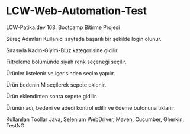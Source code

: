 # LCW-Web-Automation-Test
LCW-Patika.dev 168. Bootcamp Bitirme Projesi

Süreç Adımları
Kullanıcı sayfada başarılı bir şekilde login olunur.

Sırasıyla Kadın-Giyim-Bluz kategorisine gidilir.

Filtreleme bölümünde siyah renk seçeneği seçilir.

Ürünler listelenir ve içerisinden seçim yapılır.

Ürün bedenin M seçilerek sepete eklenir.

Ürün eklendinten sonra sepete gidilir.

Ürünün adı, bedeni ve adedi kontrol edilir ve ödeme butonuna tıklanır.

Kullanılan Toollar
Java, Selenium WebDriver, Maven, Cucumber, Gherkin, TestNG
